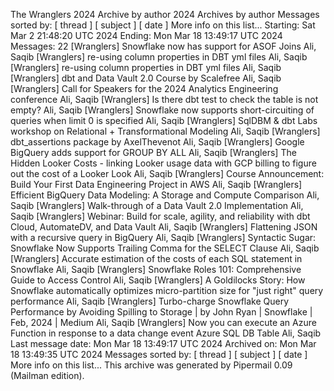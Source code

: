 The Wranglers 2024 Archive by author 2024 Archives by author Messages sorted by: [ thread ] [ subject ] [ date ] More info on this list... Starting: Sat Mar 2 21:48:20 UTC 2024 Ending: Mon Mar 18 13:49:17 UTC 2024 Messages: 22 [Wranglers] Snowflake now has support for ASOF Joins Ali, Saqib [Wranglers] re-using column properties in DBT yml files Ali, Saqib [Wranglers] re-using column properties in DBT yml files Ali, Saqib [Wranglers] dbt and Data Vault 2.0 Course by Scalefree Ali, Saqib [Wranglers] Call for Speakers for the 2024 Analytics Engineering conference Ali, Saqib [Wranglers] Is there dbt test to check the table is not empty? Ali, Saqib [Wranglers] Snowflake now supports short-circuiting of queries when limit 0 is specified Ali, Saqib [Wranglers] SqlDBM & dbt Labs workshop on Relational + Transformational Modeling Ali, Saqib [Wranglers] dbt\_assertions package by AxelThevenot Ali, Saqib [Wranglers] Google BigQuery adds support for GROUP BY ALL Ali, Saqib [Wranglers] The Hidden Looker Costs - linking Looker usage data with GCP billing to figure out the cost of a Looker Look Ali, Saqib [Wranglers] Course Announcement: Build Your First Data Engineering Project in AWS Ali, Saqib [Wranglers] Efficient BigQuery Data Modeling: A Storage and Compute Comparison Ali, Saqib [Wranglers] Walk-through of a Data Vault 2.0 Implementation Ali, Saqib [Wranglers] Webinar: Build for scale, agility, and reliability with dbt Cloud, AutomateDV, and Data Vault Ali, Saqib [Wranglers] Flattening JSON with a recursive query in BigQuery Ali, Saqib [Wranglers] Syntactic Sugar: Snowflake Now Supports Trailing Comma for the SELECT Clause Ali, Saqib [Wranglers] Accurate estimation of the costs of each SQL statement in Snowflake Ali, Saqib [Wranglers] Snowflake Roles 101: Comprehensive Guide to Access Control Ali, Saqib [Wranglers] A Goldilocks Story: How Snowflake automatically optimizes micro-partition size for "just right" query performance Ali, Saqib [Wranglers] Turbo-charge Snowflake Query Performance by Avoiding Spilling to Storage \| by John Ryan \| Snowflake \| Feb, 2024 \| Medium Ali, Saqib [Wranglers] Now you can execute an Azure Function in response to a data change event Azure SQL DB Table Ali, Saqib Last message date: Mon Mar 18 13:49:17 UTC 2024 Archived on: Mon Mar 18 13:49:35 UTC 2024 Messages sorted by: [ thread ] [ subject ] [ date ] More info on this list... This archive was generated by
 Pipermail 0.09 (Mailman edition).